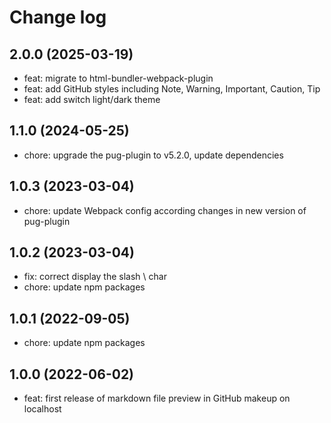 # Change log

## 2.0.0 (2025-03-19)

- feat: migrate to html-bundler-webpack-plugin
- feat: add GitHub styles including Note, Warning, Important, Caution, Tip
- feat: add switch light/dark theme

## 1.1.0 (2024-05-25)

- chore: upgrade the pug-plugin to v5.2.0, update dependencies

## 1.0.3 (2023-03-04)
- chore: update Webpack config according changes in new version of pug-plugin

## 1.0.2 (2023-03-04)
- fix: correct display the slash \ char
- chore: update npm packages

## 1.0.1 (2022-09-05)
- chore: update npm packages

## 1.0.0 (2022-06-02)
- feat: first release of markdown file preview in GitHub makeup on localhost
